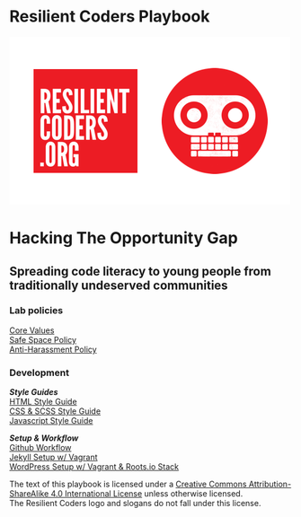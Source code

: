 # Resilient Coders Playbook  
![RC-logo](img/rc-logo.png)
# Hacking The Opportunity Gap
## Spreading code literacy to young people from traditionally undeserved communities

### Lab policies
[Core Values](core-values.md)  
[Safe Space Policy](safe-space.md)  
[Anti-Harassment Policy](harassment.md)

### Development

***Style Guides***  
[HTML Style Guide](html-style.md)  
[CSS & SCSS Style Guide](css-style.md)  
[Javascript Style Guide](js-style.md)  

***Setup & Workflow***  
[Github Workflow](github.md)  
[Jekyll Setup w/ Vagrant](jekyll.md)  
[WordPress Setup w/ Vagrant & Roots.io Stack](https://github.com/Resilient-Labs/wordpress-starter)


The text of this playbook is licensed under a [Creative Commons Attribution-ShareAlike 4.0 International License](http://creativecommons.org/licenses/by-sa/4.0/) unless otherwise licensed.  
The Resilient Coders logo and slogans do not fall under this license.
